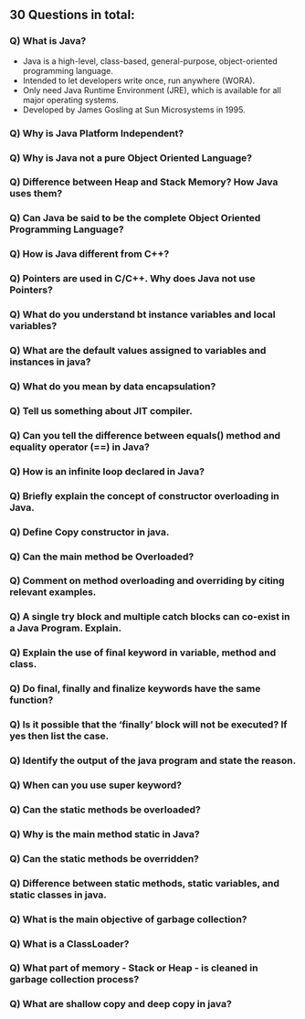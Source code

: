 ## 30 Questions in total:
### Q) What is Java?
- Java is a high-level, class-based, general-purpose, object-oriented programming language. 
- Intended to let developers write once, run anywhere (WORA).
- Only need Java Runtime Environment (JRE), which is available for all major operating systems.
- Developed by James Gosling at Sun Microsystems in 1995.

### Q) Why is Java Platform Independent?

### Q) Why is Java not a pure Object Oriented Language?

### Q) Difference between Heap and Stack Memory? How Java uses them?

### Q) Can Java be said to be the complete Object Oriented Programming Language?

### Q) How is Java different from C++?

### Q) Pointers are used in C/C++. Why does Java not use Pointers?

### Q) What do you understand bt instance variables and local variables?

### Q) What are the default values assigned to variables and instances in java?

### Q) What do you mean by data encapsulation?

### Q) Tell us something about JIT compiler.

### Q) Can you tell the difference between equals() method and equality operator (==) in Java?

### Q) How is an infinite loop declared in Java?

### Q) Briefly explain the concept of constructor overloading in Java.

### Q) Define Copy constructor in java.

### Q) Can the main method be Overloaded?

### Q) Comment on method overloading and overriding by citing relevant examples.

### Q) A single try block and multiple catch blocks can co-exist in a Java Program. Explain.

### Q) Explain the use of final keyword in variable, method and class.

### Q) Do final, finally and finalize keywords have the same function?

### Q) Is it possible that the ‘finally’ block will not be executed? If yes then list the case.

### Q) Identify the output of the java program and state the reason.

### Q) When can you use super keyword?

### Q) Can the static methods be overloaded?

### Q) Why is the main method static in Java?

### Q) Can the static methods be overridden?

### Q) Difference between static methods, static variables, and static classes in java.

### Q) What is the main objective of garbage collection?

### Q) What is a ClassLoader?

### Q) What part of memory - Stack or Heap - is cleaned in garbage collection process?

### Q) What are shallow copy and deep copy in java?